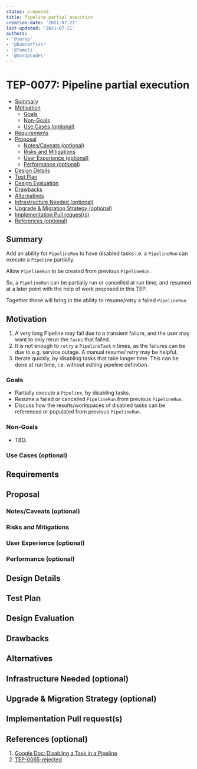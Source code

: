 ```yaml
---
status: proposed
title: Pipeline partial execution
creation-date: '2021-07-21'
last-updated: '2021-07-21'
authors:
- '@jerop'
- '@bobcatfish'
- '@Tomcli'
- '@ScrapCodes'
---
```


# TEP-0077: Pipeline partial execution

<!-- toc -->
- [Summary](#summary)
- [Motivation](#motivation)
    - [Goals](#goals)
    - [Non-Goals](#non-goals)
    - [Use Cases (optional)](#use-cases-optional)
- [Requirements](#requirements)
- [Proposal](#proposal)
    - [Notes/Caveats (optional)](#notescaveats-optional)
    - [Risks and Mitigations](#risks-and-mitigations)
    - [User Experience (optional)](#user-experience-optional)
    - [Performance (optional)](#performance-optional)
- [Design Details](#design-details)
- [Test Plan](#test-plan)
- [Design Evaluation](#design-evaluation)
- [Drawbacks](#drawbacks)
- [Alternatives](#alternatives)
- [Infrastructure Needed (optional)](#infrastructure-needed-optional)
- [Upgrade &amp; Migration Strategy (optional)](#upgrade--migration-strategy-optional)
- [Implementation Pull request(s)](#implementation-pull-request-s)
- [References (optional)](#references-optional)
<!-- /toc -->

## Summary

Add an ability for `PipelineRun` to have disabled tasks i.e. a `PipelineRun`
can execute a `Pipeline` partially. 

Allow `PipelineRun` to be created from previous `PipelineRun`.

So, a `PipelineRun` can be partially run or cancelled at run time, and
resumed at a later point with the help of work proposed in this TEP.

Together these will bring in the ability to resume/retry a failed `PipelineRun`

## Motivation

1. A very long Pipeline may fail due to a transient failure, and the user may
   want to only rerun the `Tasks` that failed.
2. It is not enough to `retry` a `PipelineTask` n times, as the failures can
   be due to e.g. service outage. A manual resume/ retry may be helpful.
3. Iterate quickly, by disabling tasks that take longer time. This can be done
   at run time, i.e. without editing pipeline definition.

### Goals

- Partially execute a `Pipeline`, by disabling tasks.
- Resume a failed or cancelled `PipelineRun` from previous `PipelineRun`.
- Discuss how the results/workspaces of disabled tasks can be referenced or
  populated from previous `PipelineRun`.

### Non-Goals

- TBD.

### Use Cases (optional)

<!--
Describe the concrete improvement specific groups of users will see if the
Motivations in this doc result in a fix or feature.

Consider both the user's role (are they a Task author? Catalog Task user?
Cluster Admin? etc...) and experience (what workflows or actions are enhanced
if this problem is solved?).
-->

## Requirements

<!--
Describe constraints on the solution that must be met. Examples might include
performance characteristics that must be met, specific edge cases that must
be handled, or user scenarios that will be affected and must be accomodated.
-->

## Proposal

<!--
This is where we get down to the specifics of what the proposal actually is.
This should have enough detail that reviewers can understand exactly what
you're proposing, but should not include things like API designs or
implementation.  The "Design Details" section below is for the real
nitty-gritty.
-->

### Notes/Caveats (optional)

<!--
What are the caveats to the proposal?
What are some important details that didn't come across above.
Go in to as much detail as necessary here.
This might be a good place to talk about core concepts and how they relate.
-->

### Risks and Mitigations

<!--
What are the risks of this proposal and how do we mitigate. Think broadly.
For example, consider both security and how this will impact the larger
kubernetes ecosystem.

How will security be reviewed and by whom?

How will UX be reviewed and by whom?

Consider including folks that also work outside the WGs or subproject.
-->

### User Experience (optional)

<!--
Consideration about the user experience. Depending on the area of change,
users may be task and pipeline editors, they may trigger task and pipeline
runs or they may be responsible for monitoring the execution of runs,
via CLI, dashboard or a monitoring system.

Consider including folks that also work on CLI and dashboard.
-->

### Performance (optional)

<!--
Consideration about performance.
What impact does this change have on the start-up time and execution time
of task and pipeline runs? What impact does it have on the resource footprint
of Tekton controllers as well as task and pipeline runs?

Consider which use cases are impacted by this change and what are their
performance requirements.
-->

## Design Details

<!--
This section should contain enough information that the specifics of your
change are understandable.  This may include API specs (though not always
required) or even code snippets.  If there's any ambiguity about HOW your
proposal will be implemented, this is the place to discuss them.

If it's helpful to include workflow diagrams or any other related images,
add them under "/teps/images/". It's upto the TEP author to choose the name
of the file, but general guidance is to include at least TEP number in the
file name, for example, "/teps/images/NNNN-workflow.jpg".
-->

## Test Plan

<!--
**Note:** *Not required until targeted at a release.*

Consider the following in developing a test plan for this enhancement:
- Will there be e2e and integration tests, in addition to unit tests?
- How will it be tested in isolation vs with other components?

No need to outline all of the test cases, just the general strategy.  Anything
that would count as tricky in the implementation and anything particularly
challenging to test should be called out.

All code is expected to have adequate tests (eventually with coverage
expectations).
-->

## Design Evaluation
<!--
How does this proposal affect the reusability, simplicity, flexibility 
and conformance of Tekton, as described in [design principles](https://github.com/tektoncd/community/blob/master/design-principles.md)
-->

## Drawbacks

<!--
Why should this TEP _not_ be implemented?
-->

## Alternatives

<!--
What other approaches did you consider and why did you rule them out?  These do
not need to be as detailed as the proposal, but should include enough
information to express the idea and why it was not acceptable.
-->

## Infrastructure Needed (optional)

<!--
Use this section if you need things from the project/SIG.  Examples include a
new subproject, repos requested, github details.  Listing these here allows a
SIG to get the process for these resources started right away.
-->

## Upgrade & Migration Strategy (optional)

<!--
Use this section to detail wether this feature needs an upgrade or
migration strategy. This is especially useful when we modify a
behavior or add a feature that may replace and deprecate a current one.
-->

## Implementation Pull request(s)

<!--
Once the TEP is ready to be marked as implemented, list down all the Github
Pull-request(s) merged.
Note: This section is exclusively for merged pull requests, for this TEP.
It will be a quick reference for those looking for implementation of this TEP.
-->

## References (optional)

1. [Google Doc: Disabling a Task in a Pipeline](https://docs.google.com/document/d/1rleshixafJy4n1CwFlfbAJuZjBL1PQSm3b0Q9s1B_T8/edit#heading=h.jz9jia3av6h1)
2. [TEP-0065-rejected](https://github.com/tektoncd/community/pull/422)
